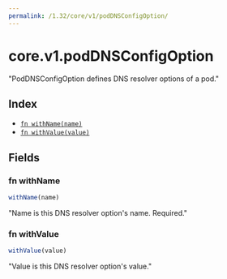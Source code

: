 ```yaml
---
permalink: /1.32/core/v1/podDNSConfigOption/
---
```


# core.v1.podDNSConfigOption

"PodDNSConfigOption defines DNS resolver options of a pod."

## Index

* [`fn withName(name)`](#fn-withname)
* [`fn withValue(value)`](#fn-withvalue)

## Fields

### fn withName

```ts
withName(name)
```

"Name is this DNS resolver option's name. Required."

### fn withValue

```ts
withValue(value)
```

"Value is this DNS resolver option's value."